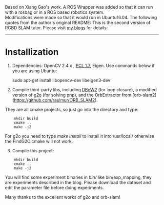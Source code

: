 Based on Xiang Gao's work. A ROS Wrapper was added so that it can run with a rosbag or in a ROS based robotics system.  
Modifications were made so that it would run in Ubuntu16.04. The following quotes from the author's original README:
This is the second version of RGBD SLAM tutor. Please visit [my blogs](http://www.cnblogs.com/gaoxiang12) for details: 

---
# Installization
1. Dependencies: OpenCV 2.4.x , [PCL 1.7](http://pointclouds.org/), Eigen. Use commands below if you are using Ubuntu: 

    sudo apt-get install libopencv-dev libeigen3-dev

2. Compile third-party libs, including [DBoW2](https://github.com/raulmur/ORB_SLAM2) (for loop closure), a modified version of [g2o](https://github.com/RainerKuemmerle/g2o) (for solving pnp), and the OrbExtractor from [orb-slam2] (https://github.com/raulmur/ORB_SLAM2).

  They are all cmake projects, so just go into the directory and type:
```
    mkdir build
    cmake ..
    make -j2
```
  For g2o you need to type *make install* to install it into /usr/local/ otherwise the FindG2O.cmake will not work.


3. Compile this project:

```
    mkdir build
    cmake ..
    make -j2
```

You will find some experiment binaries in *bin/* like bin/exp_mapping, they are experiments described in the blog. Please download the dataset and edit the parameter file before doing experiments. 

Many thanks to the excellent works of g2o and orb-slam!


